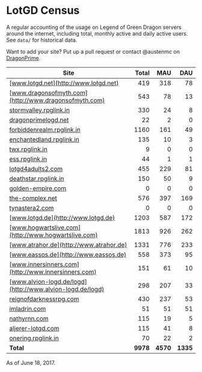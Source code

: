 # LotGD Census
A regular accounting of the usage on Legend of Green Dragon servers around the internet, including total, monthly active and daily active users. See `data/` for historical data.

Want to add your site? Put up a pull request or contact @austenmc on [DragonPrime](http://dragonprime.net).


Site | Total | MAU | DAU
--- | ---:| ---:| ---:
[www.lotgd.net](http://www.lotgd.net)|419|318|78
[www.dragonsofmyth.com](http://www.dragonsofmyth.com)|543|78|13
[stormvalley.rpglink.in](http://stormvalley.rpglink.in)|330|24|8
[dragonprimelogd.net](http://dragonprimelogd.net)|22|2|0
[forbiddenrealm.rpglink.in](http://forbiddenrealm.rpglink.in)|1160|161|49
[enchantedland.rpglink.in](http://enchantedland.rpglink.in)|135|10|3
[twx.rpglink.in](http://twx.rpglink.in)|9|0|0
[ess.rpglink.in](http://ess.rpglink.in)|44|1|1
[lotgd4adults2.com](http://lotgd4adults2.com)|455|229|81
[deathstar.rpglink.in](http://deathstar.rpglink.in)|150|50|9
[golden-empire.com](http://golden-empire.com)|0|0|0
[the-complex.net](http://the-complex.net)|576|397|169
[tynastera2.com](http://tynastera2.com)|0|0|0
[www.lotgd.de](http://www.lotgd.de)|1203|587|172
[www.hogwartslive.com](http://www.hogwartslive.com)|1813|926|262
[www.atrahor.de](http://www.atrahor.de)|1331|776|233
[www.eassos.de](http://www.eassos.de)|558|373|95
[www.innersinners.com](http://www.innersinners.com)|151|61|10
[www.alvion-logd.de/logd](http://www.alvion-logd.de/logd)|298|207|33
[reignofdarknessrpg.com](http://reignofdarknessrpg.com)|430|237|53
[imladrin.com](http://imladrin.com)|51|51|51
[nathyrnn.com](http://nathyrnn.com)|115|19|5
[aljerer-lotgd.com](http://aljerer-lotgd.com)|115|41|8
[onering.rpglink.in](http://onering.rpglink.in)|70|22|2
**Total**|**9978**|**4570**|**1335**

As of June 18, 2017.
